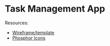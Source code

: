 # Task Management App

Resources:

- [Wireframe/template](https://dribbble.com/shots/14532608-Task-Manager-App-Design)
- [Phosphor Icons](https://phosphoricons.com/)
